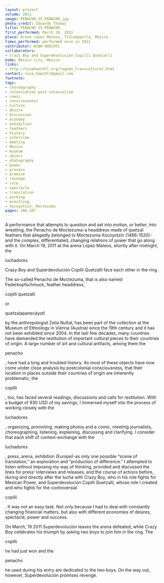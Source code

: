 ```yaml
---
layout: project
volume: 2011
image: PENACHO_VS_PENACHO.jpg
photo_credit: Eduardo Thomas
title: PENACHO VS PENACHO
first_performed: March 19, 2011
place: Arena López Mateos, Tlalnepantla, Mexico
times_performed: performed once in 2011
contributor: NINA HOECHTL
collaborators:
- Crazy Boy and Superdevolución Copilli Quetzalli
home: Mexico City, Mexico
links:
- http://ninahoechtl.org/legado_transcultural.html
contact: nina.hoechtl@gmail.com
footnote: 
tags:
- choreography
- colonization post-colonialism
- comic
- consciousness
- culture
- desire
- discussion
- economy
- exhibition
- feathers
- history
- interview
- meeting
- Mexico
- museum
- object
- photography
- power
- process
- promise
- revenge
- role
- spectacle
- translation
- working
- wrestling
- Xocoyotzin, Moctezuma
pages: 106-107
---
```


A performance that attempts to question and set into motion, or better, into wrestling, the Penacho de Moctezuma-a headdress made of quetzal feathers that allegedly belonged to Moctezuma Xocoyotzin (1466-1520)-and the complex, differentiated, changing relations of power that go along with it. On March 19, 2011 at the arena López Mateos, shortly after midnight, the 

luchadores

 Crazy Boy and Superdevolución Copilli Quetzalli face each other in the ring. 

The so-called Penacho de Moctezuma, that is also named Federkopfschmuck, feather headdress, 

copilli quetzalli

 or 

quetzalapanecáyotl

 by the anthropologist Zelia Nuttal, has been part of the collection at the Museum of Ethnology in Vienna (Austria) since the 19th century and it has not been exhibited since 2004. In the last few decades, many countries have demanded the restitution of important cultural pieces to their countries of origin. A large number of art and cultural artifacts, among them the 

penacho

, have had a long and troubled history. As most of these objects have now come under close analysis by postcolonial consciousness, that their location in places outside their countries of origin are inherently problematic, the 

copilli

, too, has faced several readings, discussions and calls for restitution. With a budget of 930 USD of my savings, I immersed myself into the process of working closely with the 

luchadores

, organizing, promoting, making photos and a comic, meeting journalists, choreographing, listening, explaining, discussing and clarifying. I consider that each shift of context-exchange with the 

luchadores

, press, arena, exhibition (Europe)-as only one possible “scene of translation,” an exploration and “production of difference.” I attempted to listen without imposing my way of thinking, provided and discussed the lines for press’ interviews and releases, and the course of actions before, during and directly after the lucha with Crazy Boy, who in his role fights for Mexican Power, and Superdevolución Copilli Quetzalli, whose role I created and who fights for the controversial 

copilli

. It was not an easy task. Not only because I had to deal with constantly changing financial matters, but also with different economies of desires, spectacle, power and success. 

On March, 19 2011 Superdevolución leaves the arena defeated, while Crazy Boy celebrates his triumph by asking two boys to join him in the ring. The 

copilli

 he had just won and the 

penacho

 he used during his entry are dedicated to the two boys. On the way out, however, Superdevolución promises revenge.
